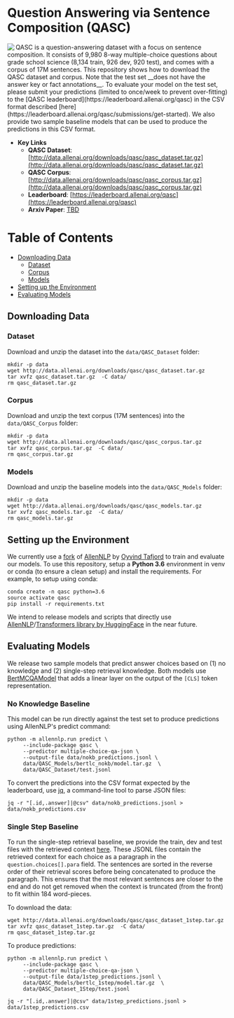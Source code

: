 # Question Answering via Sentence Composition (QASC)

<img align="left" src="https://leaderboard.allenai.org/assets/images/leaderboard/qasc/logo.svg"/>
QASC is a question-answering dataset with a focus on sentence composition. It consists of 9,980 8-way multiple-choice questions about grade school science (8,134 train, 926 dev, 920 test), and comes with a corpus of 17M sentences. This repository shows how to download the QASC dataset and corpus. Note that the test set __does not have the answer key or fact annotations__. To evaluate your model on the test set, please submit your predictions (limited to once/week to prevent over-fitting) to the [QASC leaderboard](https://leaderboard.allenai.org/qasc) in the CSV format described [here](https://leaderboard.allenai.org/qasc/submissions/get-started). We also provide two sample baseline models that can be used to produce the predictions in this CSV format.


* **Key Links**
	* **QASC Dataset**: [http://data.allenai.org/downloads/qasc/qasc_dataset.tar.gz](http://data.allenai.org/downloads/qasc/qasc_dataset.tar.gz)
	* **QASC Corpus**:  [http://data.allenai.org/downloads/qasc/qasc_corpus.tar.gz](http://data.allenai.org/downloads/qasc/qasc_corpus.tar.gz)
	* **Leaderboard**:  [https://leaderboard.allenai.org/qasc](https://leaderboard.allenai.org/qasc)
	* **Arxiv Paper**: [TBD](TBD)


Table of Contents
===============

* [Downloading Data](#downloading-data)
    * [Dataset](#Dataset)
    * [Corpus](#Corpus)
    * [Models](#Models)
* [Setting up the Environment](#setting-up-the-environment)
* [Evaluating Models](#evaluating-models)


## Downloading Data

### Dataset
Download and unzip the dataset into the `data/QASC_Dataset` folder:
```
mkdir -p data
wget http://data.allenai.org/downloads/qasc/qasc_dataset.tar.gz
tar xvfz qasc_dataset.tar.gz  -C data/
rm qasc_dataset.tar.gz
```
### Corpus
Download and unzip the text corpus (17M sentences) into the `data/QASC_Corpus` folder:
```
mkdir -p data
wget http://data.allenai.org/downloads/qasc/qasc_corpus.tar.gz
tar xvfz qasc_corpus.tar.gz  -C data/
rm qasc_corpus.tar.gz
```


### Models
Download and unzip the baseline models into the `data/QASC_Models` folder:
```
mkdir -p data
wget http://data.allenai.org/downloads/qasc/qasc_models.tar.gz
tar xvfz qasc_models.tar.gz  -C data/
rm qasc_models.tar.gz
```


## Setting up the Environment
We currently use a [fork](https://github.com/OyvindTafjord/allennlp/tree/bert_exp1) of [AllenNLP](https://github.com/allenai/allennlp) by [Oyvind Tafjord](https://github.com/oyvindTafjord/) to train and evaluate our models. To use this repository, setup a __Python 3.6__ environment in venv or conda (to ensure a clean setup) and install the requirements. For example, to setup using conda:

```
conda create -n qasc python=3.6
source activate qasc
pip install -r requirements.txt
```

We intend to release models and scripts that directly use [AllenNLP](https://github.com/allenai/allennlp)/[Transformers library by HuggingFace](https://github.com/huggingface/transformers) in the near future.

## Evaluating Models
We release two sample models that predict answer choices based on (1) no knowledge and (2) single-step retrieval knowledge. Both models use [BertMCQAModel](https://github.com/OyvindTafjord/allennlp/blob/60a04a3e2ebb25d2f9d9f8ebfc8d9962fdbf19de/allennlp/models/bert_models.py#L20) that adds a linear layer on the output of the `[CLS]` token representation.

### No Knowledge Baseline
This model can be run directly against the test set to produce predictions using AllenNLP's predict command:
```
python -m allennlp.run predict \
     --include-package qasc \
     --predictor multiple-choice-qa-json \
     --output-file data/nokb_predictions.jsonl \
     data/QASC_Models/bertlc_nokb/model.tar.gz  \
     data/QASC_Dataset/test.jsonl
```

To convert the predictions into the CSV format expected by the leaderboard, use [jq](https://stedolan.github.io/jq/), a command-line tool to parse JSON files:
```
jq -r "[.id,.answer]|@csv" data/nokb_predictions.jsonl > data/nokb_predictions.csv
```

### Single Step Baseline
To run the single-step retrieval baseline, we provide the train, dev and test files with the retrieved context [here](http://data.allenai.org/downloads/qasc/qasc_dataset_1step.tar.gz). These JSONL files contain the retrieved context for each choice as a paragraph in the `question.choices[].para` field. The sentences are sorted in the reverse order of their retrieval scores before being concatenated to produce the paragraph. This ensures that the most relevant sentences are closer to the end and do not get removed when the context is truncated (from the front) to fit within 184 word-pieces.

To download the data:
```
wget http://data.allenai.org/downloads/qasc/qasc_dataset_1step.tar.gz
tar xvfz qasc_dataset_1step.tar.gz  -C data/
rm qasc_dataset_1step.tar.gz
```

To produce predictions:
```
python -m allennlp.run predict \
     --include-package qasc \
     --predictor multiple-choice-qa-json \
     --output-file data/1step_predictions.jsonl \
     data/QASC_Models/bertlc_1step/model.tar.gz  \
     data/QASC_Dataset_1Step/test.jsonl

jq -r "[.id,.answer]|@csv" data/1step_predictions.jsonl > data/1step_predictions.csv
```
